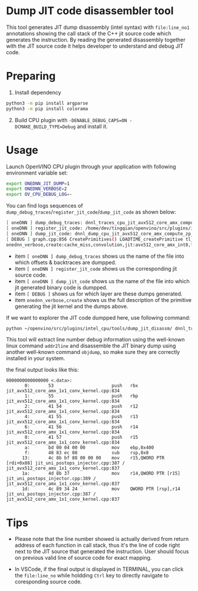 # Dump JIT code disassembler tool

This tool generates JIT dump disassembly (intel syntax) with `file:line_no1` annotations showing the call stack of the C++ jit source code which generates the instruction. By reading the generated disassembly together with the JIT source code it helps developer to understand and debug JIT code.

# Preparing

1. Install dependency

```bash
python3 -m pip install argparse
python3 -m pip install colorama
```

 2. Build CPU plugin with `-DENABLE_DEBUG_CAPS=ON -DCMAKE_BUILD_TYPE=Debug` and install it.

# Usage

Launch OpenVINO CPU plugin through your application with following environment variable set:

```bash
export ONEDNN_JIT_DUMP=1
export ONEDNN_VERBOSE=2
export OV_CPU_DEBUG_LOG=-
```

You can find logs sequences of `dump_debug_traces`/`register_jit_code`/`dump_jit_code` as shown below:

```bash
[ oneDNN ] dump_debug_traces: dnnl_traces_cpu_jit_avx512_core_amx_compute_zp_pbuff_t.121.txt
[ oneDNN ] register_jit_code: /home/dev/tingqian/openvino/src/plugins/intel_cpu/thirdparty/onednn/src/cpu/x64/jit_avx512_core_amx_conv_kernel.hpp, jit_avx512_core_amx_compute_zp_pbuff_t
[ oneDNN ] dump_jit_code: dnnl_dump_cpu_jit_avx512_core_amx_compute_zp_pbuff_t.121.bin
[ DEBUG ] graph.cpp:856 CreatePrimitives() LOADTIME_createPrimitive tl_unet/outD4/Conv2D_1 jit_avx512_amx_I8 [+ 13177.633/88862.552 ms]
onednn_verbose,create:cache_miss,convolution,jit:avx512_core_amx_int8,forward_inference,src_u8::blocked:acdb:f0 wei_s8:p:blocked:ABcd16b16a4b:f8:zpm1 bia_f32::blocked:a:f0 dst_f32::blocked:acdb:f0,attr-zero-points:src0:0:167 attr-post-ops:depthwise_scale_shift+eltwise_tanh+eltwise_linear:296.41:227+eltwise_round_half_to_even+eltwise_clip:-0:255+eltwise_linear:0.964648:-218.975+sum:1:0:f32+eltwise_linear:0.581796:104+eltwise_round_half_to_even+eltwise_clip:0:255+eltwise_linear:0.00601129:-0.625175 ,alg:convolution_direct,mb1_ic96oc3_ih128oh128kh3sh1dh0ph1_iw128ow128kw3sw1dw0pw1,0.685791
```

 - item `[ oneDNN ] dump_debug_traces` shows us the name of the file into which offsets & backtraces are dumpped.
 - item `[ oneDNN ] register_jit_code` shows us the corresponding jit source code.
 - item `[ oneDNN ] dump_jit_code` shows us the name of the file into which jit generated binary code is dumpped.
 - item `[ DEBUG ]` shows us for which layer are these dumps generated.
 - item `onednn_verbose,create` shows us the full description of the primitive generating the jit kernel and the dumps above.

If we want to explorer the JIT code dumpped here, use following command:

```bash
python ~/openvino/src/plugins/intel_cpu/tools/dump_jit_disassm/ dnnl_traces_cpu_jit_avx512_core_amx_compute_zp_pbuff_t.121.txt dnnl_dump_cpu_jit_avx512_core_amx_compute_zp_pbuff_t.121.bin
```

This tool will extract line number debug information using the well-known linux command `addr2line` and disassemble the JIT binary dump using another well-known command `objdump`, so make sure they are correctly installed in your system.

the final output looks like this:

```
0000000000000000 <.data>:
       0:       53                      push   rbx      jit_avx512_core_amx_1x1_conv_kernel.cpp:834
       1:       55                      push   rbp      jit_avx512_core_amx_1x1_conv_kernel.cpp:834
       2:       41 54                   push   r12      jit_avx512_core_amx_1x1_conv_kernel.cpp:834
       4:       41 55                   push   r13      jit_avx512_core_amx_1x1_conv_kernel.cpp:834
       6:       41 56                   push   r14      jit_avx512_core_amx_1x1_conv_kernel.cpp:834
       8:       41 57                   push   r15      jit_avx512_core_amx_1x1_conv_kernel.cpp:834
       a:       bd 00 04 00 00          mov    ebp,0x400
       f:       48 83 ec 08             sub    rsp,0x8
      13:       4c 8b bf 88 00 00 00    mov    r15,QWORD PTR [rdi+0x88] jit_uni_postops_injector.cpp:387 / jit_avx512_core_amx_1x1_conv_kernel.cpp:837
      1a:       4d 8b 37                mov    r14,QWORD PTR [r15]      jit_uni_postops_injector.cpp:389 / jit_avx512_core_amx_1x1_conv_kernel.cpp:837
      1d:       4c 89 34 24             mov    QWORD PTR [rsp],r14      jit_uni_postops_injector.cpp:387 / jit_avx512_core_amx_1x1_conv_kernel.cpp:837
```

# Tips

 - Please note that the line number showed is actually derived from return address of each function in call stack, thus it's the line of code right next to the JIT source that generated the instruction. User should focus on previous valid line of source code for exact mapping.

 - In VSCode, if the final output is displayed in TERMINAL, you can click the `file:line_no` while holdding `Ctrl` key to directly navigate to coresponding source code.

